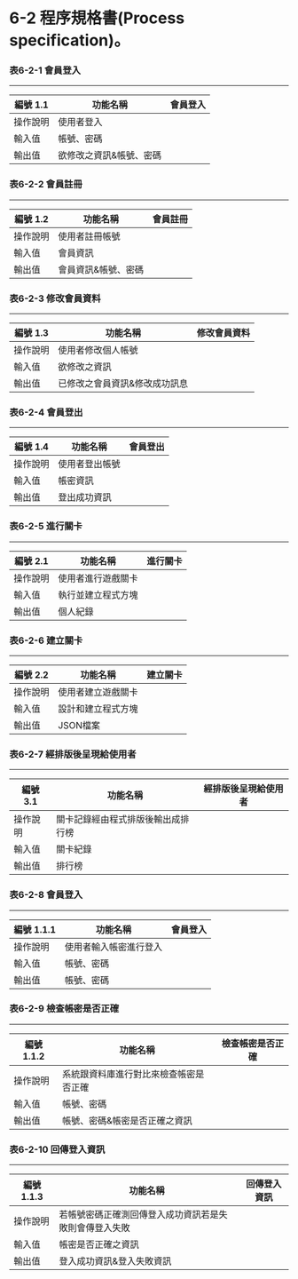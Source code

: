 # 6-2 	程序規格書(Process specification)。

### 表6-2-1 會員登入
---
編號 1.1	|	功能名稱	|	會員登入	|
-----------| ------------- | ------------- |
操作說明    |   使用者登入                  |
輸入值	    |   帳號、密碼                  |
輸出值	    |   欲修改之資訊&帳號、密碼      |

### 表6-2-2 會員註冊
---
編號 1.2	|	功能名稱	|   會員註冊    |
----------- | ------------ | ------------ |
操作說明    |	使用者註冊帳號              |
輸入值	    |   會員資訊                   |
輸出值	    |   會員資訊&帳號、密碼         |

### 表6-2-3 修改會員資料
---
編號 1.3	|	功能名稱	|   修改會員資料    |
----------- | ------------ | ---------------- |
操作說明    |	使用者修改個人帳號              |   
輸入值	    |   欲修改之資訊                   |
輸出值	    |   已修改之會員資訊&修改成功訊息   |

### 表6-2-4 會員登出
---
編號 1.4	|	功能名稱	|   會員登出     |
----------- | ------------ | -------------- |
操作說明    |	使用者登出帳號               |
輸入值	    |   帳密資訊                    |
輸出值	    |   登出成功資訊                |

### 表6-2-5 進行關卡
---
編號 2.1	|	功能名稱	|   進行關卡    |
-----------| -------------- | ------------ |
操作說明    |	使用者進行遊戲關卡           |
輸入值  	|   執行並建立程式方塊           |
輸出值	    |   個人紀錄                    |

### 表6-2-6 建立關卡                       
---
編號 2.2	|	功能名稱	|    建立關卡    |
----------- | ------------ | -------------- |
操作說明    |	使用者建立遊戲關卡           |
輸入值	    |   設計和建立程式方塊           |
輸出值	    |   JSON檔案                    |

### 表6-2-7 經排版後呈現給使用者
---
編號 3.1	|	功能名稱	|   經排版後呈現給使用者    |
-----------| ------------- | ------------------------ |
操作說明    |	關卡記錄經由程式排版後輸出成排行榜       |
輸入值	    |   關卡紀錄                               |
輸出值	    |   排行榜                                 |

### 表6-2-8 會員登入
---
編號 1.1.1	|	功能名稱	|   會員登入        |
----------- | ------------ | ----------------- |
操作說明    |	使用者輸入帳密進行登入           |
輸入值	    |   帳號、密碼                      |
輸出值	    |   帳號、密碼                      |

### 表6-2-9 檢查帳密是否正確
---
編號	1.1.2|	功能名稱	|   檢查帳密是否正確     |
----------- | ------------- | -------------------- |
操作說明    |	系統跟資料庫進行對比來檢查帳密是否正確|
輸入值	    |   帳號、密碼                          |
輸出值	    |   帳號、密碼&帳密是否正確之資訊        |

### 表6-2-10 回傳登入資訊
---
編號	1.1.3|	功能名稱	|   回傳登入資訊                         |
----------- | ------------ | ------------------------------------- |
操作說明    |	若帳號密碼正確測回傳登入成功資訊若是失敗則會傳登入失敗 |
輸入值	    |   帳密是否正確之資訊                                   |
輸出值	    |   登入成功資訊&登入失敗資訊                            |
